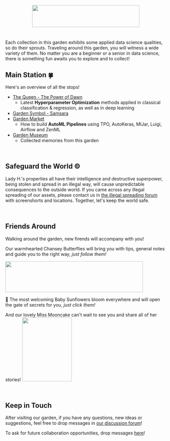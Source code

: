 <p align="center">
<img src="https://github.com/lady-h-world/My_Garden/blob/main/images/tour_guide_title.png" width="336" height="69" />
</p>

#

Each collection in this garden exhibits some applied data science qualities, so do their sprouts. Traveling around this garden, you will witness a wide variety of them. No matter you are a beginner or a senior in data science, there is something fun awaits you to explore and to collect!

## Main Station 🍀

Here's an overview of all the stops!

* [The Queen - The Power of Dawn][1]
  * Latest <b>Hyperparameter Optimization</b> methods applied in classical classification & regression, as well as in deep learning
* [Garden Symbol - Samsara][5]
* [Garden Market][4]
  * How to build <b>AutoML Pipelines</b> using TPO, AutoKeras, MlJar, Luigi, Airflow and ZenML
* [Garden Museum][6]
  * Collected memories from this garden

<p>&nbsp;</p>

## Safeguard the World ©
Lady H.'s properties all have their intelligence and destructive superpower, being stolen and spread in an illegal way, will cause unpredictable consequences to the outside world. If you came across any illegal spreading of our assets, please contact us in [the illegal spreading forum][3] with screenshorts and locations. Together, let's keep the world safe.

<p>&nbsp;</p>

## Friends Around
Walking around the garden, new firends will accompany with you!

Our warmhearted Chansey Butterflies will bring you with tips, general notes and guide you to the right way, <i>just follow them!</i>

<p align="left">
<img src="https://github.com/lady-h-world/My_Garden/blob/main/images/notes/follow_us_note.png" width="431" height="97" />
</p>

🌻 The most welcoming Baby Sunflowers bloom everywhere and will open the gate of secrets for you, <i>just click them!</i>


And our lovely Miss Mooncake can't wait to see you and share all of her stories!
<img aligh="right" src="https://github.com/lady-h-world/My_Garden/blob/main/images/miss_mooncake.png" width="155" height="200" />

<p>&nbsp;</p>

## Keep in Touch
After visiting our garden, if you have any questions, new ideas or suggestions, feel free to drop messages in [our discussion forum][2]!

To ask for future collaboration opportunities, drop messages [here][7]!

[1]:https://github.com/lady-h-world/My_Garden/blob/main/reading_pages/the_queen.md
[2]:https://github.com/lady-h-world/My_Garden/discussions
[3]:https://github.com/lady-h-world/My_Garden/discussions/categories/illegal-spreading-found
[4]:https://github.com/lady-h-world/My_Garden/blob/main/reading_pages/Garden_Market/garden_market.md
[5]:https://github.com/lady-h-world/My_Garden/blob/main/reading_pages/garden_symbol.md
[6]:https://github.com/lady-h-world/My_Garden/blob/main/reading_pages/garden_museum.md
[7]:https://github.com/lady-h-world/My_Garden/discussions/categories/let-s-collaborate
